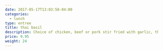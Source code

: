 ```yaml
---
date: 2017-05-17T13:03:58-04:00
categories:
  - lunch
type: entree
title: thai basil
description: Choice of chicken, beef or pork stir fried with garlic, thai basil, green & red pepper. 
price: 9.95
weight: 24
---
```

